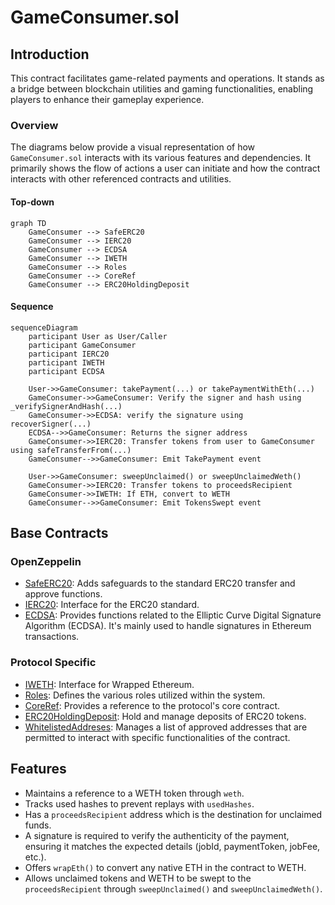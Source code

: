 # GameConsumer.sol

## Introduction
This contract facilitates game-related payments and operations. It stands as a bridge between blockchain utilities and gaming functionalities, enabling players to enhance their gameplay experience.

### Overview
The diagrams below provide a visual representation of how `GameConsumer.sol` interacts with its various features and dependencies. It primarily shows the flow of actions a user can initiate and how the contract interacts with other referenced contracts and utilities.

#### Top-down
```mermaid
graph TD
    GameConsumer --> SafeERC20
    GameConsumer --> IERC20
    GameConsumer --> ECDSA
    GameConsumer --> IWETH
    GameConsumer --> Roles
    GameConsumer --> CoreRef
    GameConsumer --> ERC20HoldingDeposit
```
#### Sequence
```mermaid
sequenceDiagram
    participant User as User/Caller
    participant GameConsumer
    participant IERC20
    participant IWETH
    participant ECDSA

    User->>GameConsumer: takePayment(...) or takePaymentWithEth(...)
    GameConsumer->>GameConsumer: Verify the signer and hash using _verifySignerAndHash(...)
    GameConsumer->>ECDSA: verify the signature using recoverSigner(...)
    ECDSA-->>GameConsumer: Returns the signer address
    GameConsumer->>IERC20: Transfer tokens from user to GameConsumer using safeTransferFrom(...)
    GameConsumer-->>GameConsumer: Emit TakePayment event

    User->>GameConsumer: sweepUnclaimed() or sweepUnclaimedWeth()
    GameConsumer->>IERC20: Transfer tokens to proceedsRecipient
    GameConsumer->>IWETH: If ETH, convert to WETH
    GameConsumer-->>GameConsumer: Emit TokensSwept event
```

## Base Contracts
### OpenZeppelin
- [SafeERC20](https://github.com/OpenZeppelin/openzeppelin-contracts/blob/master/contracts/token/ERC20/utils/SafeERC20.sol): Adds safeguards to the standard ERC20 transfer and approve functions.
- [IERC20](https://github.com/OpenZeppelin/openzeppelin-contracts/blob/master/contracts/token/ERC20/IERC20.sol): Interface for the ERC20 standard.
- [ECDSA](https://github.com/OpenZeppelin/openzeppelin-contracts/blob/master/contracts/utils/cryptography/ECDSA.sol): Provides functions related to the Elliptic Curve Digital Signature Algorithm (ECDSA). It's mainly used to handle signatures in Ethereum transactions.
### Protocol Specific
- [IWETH](https://github.com/ZTX-Foundation/tuxedo/blob/develop/src/interface/IWETH.sol): Interface for Wrapped Ethereum.
- [Roles](https://github.com/ZTX-Foundation/tuxedo/blob/develop/src/core/Roles.sol): Defines the various roles utilized within the system.
- [CoreRef](https://github.com/ZTX-Foundation/tuxedo/blob/develop/src/refs/CoreRef.sol): Provides a reference to the protocol's core contract.
- [ERC20HoldingDeposit](https://github.com/ZTX-Foundation/tuxedo/blob/develop/src/finance/ERC20HoldingDeposit.sol): Hold and manage deposits of ERC20 tokens.
- [WhitelistedAddreses](https://github.com/ZTX-Foundation/tuxedo/blob/develop/src/utils/extensions/WhitelistedAddreses.sol): Manages a list of approved addresses that are permitted to interact with specific functionalities of the contract.

## Features
- Maintains a reference to a WETH token through `weth`.
- Tracks used hashes to prevent replays with `usedHashes`.
- Has a `proceedsRecipient` address which is the destination for unclaimed funds.
- A signature is required to verify the authenticity of the payment, ensuring it matches the expected details (jobId, paymentToken, jobFee, etc.).
- Offers `wrapEth()` to convert any native ETH in the contract to WETH.
- Allows unclaimed tokens and WETH to be swept to the `proceedsRecipient` through `sweepUnclaimed()` and `sweepUnclaimedWeth()`.
